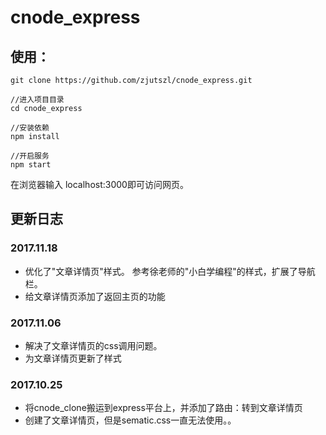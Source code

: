 # cnode_express

## 使用：

```
git clone https://github.com/zjutszl/cnode_express.git

//进入项目目录
cd cnode_express

//安装依赖
npm install

//开启服务
npm start
```
在浏览器输入 localhost:3000即可访问网页。


## 更新日志

### 2017.11.18

* 优化了"文章详情页"样式。 参考徐老师的"小白学编程"的样式，扩展了导航栏。
* 给文章详情页添加了返回主页的功能

### 2017.11.06

* 解决了文章详情页的css调用问题。
* 为文章详情页更新了样式

### 2017.10.25

* 将cnode_clone搬运到express平台上，并添加了路由：转到文章详情页
* 创建了文章详情页，但是sematic.css一直无法使用。。
